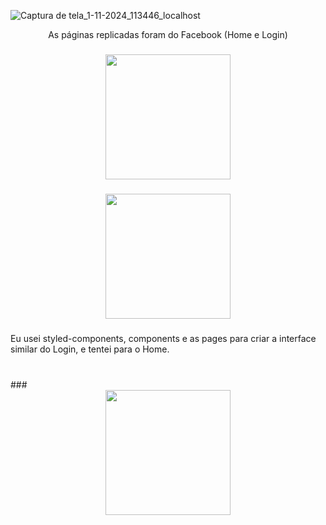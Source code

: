 ![Captura de tela_1-11-2024_113446_localhost](https://github.com/user-attachments/assets/69e6d040-0530-4a36-adf2-5f84663618de)

<p align="center">As páginas replicadas foram do Facebook (Home e Login)</p>

###

<div align="center">
  <img height="200" src="https://encrypted-tbn0.gstatic.com/images?q=tbn:ANd9GcSJfXFKKblI4CL-R-4tdqc5l0kFrJIcakg6Ow&s"  />
</div>

###

<div align="center">
  <img height="200" src="https://i.ytimg.com/vi/sYWHmphmEio/maxresdefault.jpg"  />
</div>

###

<p align="left">Eu usei styled-components, components e as pages para criar a interface similar do Login, e tentei para o Home.</p>

###

<br clear="both">
###

<div align="center">
  <img height="200" src=""  />
</div>

###
